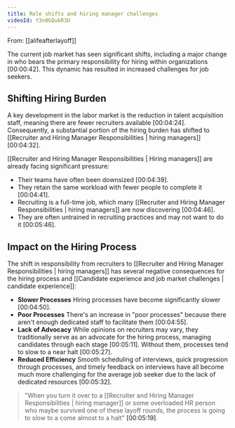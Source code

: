 ```yaml
---
title: Role shifts and hiring manager challenges
videoId: Y3n8GQukR3U
---
```


From: [[alifeafterlayoff]] <br/> 

The current job market has seen significant shifts, including a major change in who bears the primary responsibility for hiring within organizations <a class="yt-timestamp" data-t="00:00:42">[00:00:42]</a>. This dynamic has resulted in increased challenges for job seekers.

## Shifting Hiring Burden

A key development in the labor market is the reduction in talent acquisition staff, meaning there are fewer recruiters available <a class="yt-timestamp" data-t="00:04:24">[00:04:24]</a>. Consequently, a substantial portion of the hiring burden has shifted to [[Recruiter and Hiring Manager Responsibilities | hiring managers]] <a class="yt-timestamp" data-t="00:04:32">[00:04:32]</a>.

[[Recruiter and Hiring Manager Responsibilities | Hiring managers]] are already facing significant pressure:
*   Their teams have often been downsized <a class="yt-timestamp" data-t="00:04:39">[00:04:39]</a>.
*   They retain the same workload with fewer people to complete it <a class="yt-timestamp" data-t="00:04:41">[00:04:41]</a>.
*   Recruiting is a full-time job, which many [[Recruiter and Hiring Manager Responsibilities | hiring managers]] are now discovering <a class="yt-timestamp" data-t="00:04:46">[00:04:46]</a>.
*   They are often untrained in recruiting practices and may not want to do it <a class="yt-timestamp" data-t="00:05:46">[00:05:46]</a>.

## Impact on the Hiring Process

The shift in responsibility from recruiters to [[Recruiter and Hiring Manager Responsibilities | hiring managers]] has several negative consequences for the hiring process and [[Candidate experience and job market challenges | candidate experience]]:

*   **Slower Processes**
    Hiring processes have become significantly slower <a class="yt-timestamp" data-t="00:04:50">[00:04:50]</a>.
*   **Poor Processes**
    There's an increase in "poor processes" because there aren't enough dedicated staff to facilitate them <a class="yt-timestamp" data-t="00:04:55">[00:04:55]</a>.
*   **Lack of Advocacy**
    While opinions on recruiters may vary, they traditionally serve as an advocate for the hiring process, managing candidates through each stage <a class="yt-timestamp" data-t="00:05:11">[00:05:11]</a>. Without them, processes tend to slow to a near halt <a class="yt-timestamp" data-t="00:05:27">[00:05:27]</a>.
*   **Reduced Efficiency**
    Smooth scheduling of interviews, quick progression through processes, and timely feedback on interviews have all become much more challenging for the average job seeker due to the lack of dedicated resources <a class="yt-timestamp" data-t="00:05:32">[00:05:32]</a>.

> "When you turn it over to a [[Recruiter and Hiring Manager Responsibilities | hiring manager]] or some overloaded HR person who maybe survived one of these layoff rounds, the process is going to slow to a come almost to a halt" <a class="yt-timestamp" data-t="00:05:19">[00:05:19]</a>.